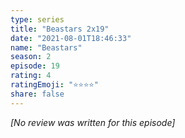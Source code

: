 ```yaml
---
type: series
title: "Beastars 2x19"
date: "2021-08-01T18:46:33"
name: "Beastars"
season: 2
episode: 19
rating: 4
ratingEmoji: "⭐️⭐️⭐️⭐️"
share: false
---
```


_[No review was written for this episode]_
